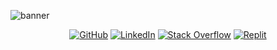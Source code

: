 ![banner](https://user-images.githubusercontent.com/39318103/163634450-03dab6d8-f87a-4fde-8c98-02e46b188ce9.png)




<p align="center">
    <a href="https://github.com/erikjearl" target="_blank"><img alt="GitHub" src="https://img.shields.io/badge/-erikjearl-181717?style=flat-square&logo=GitHub&logoColor=white"></a>
    <a href="https://www.linkedin.com/in/erikjearl" target="_blank"><img alt="LinkedIn" src="https://img.shields.io/badge/-LinkedIn-0077B5?style=flat-square&logo=Linkedin&logoColor=white"></a>
    <a href="https://stackoverflow.com/users/14120333/erik" target="_blank"><img alt="Stack Overflow" src="https://img.shields.io/badge/-Stack%20Overflow-FE7A16?style=flat-square&logo=Stack-Overflow&logoColor=white"></a>
    <a href="https://replit.com/@erikjearl" target="_blank"><img alt="Replit" src="https://img.shields.io/badge/Repl.it-%230D101E.svg?logo=replit&logoColor=white"></a>
    <a href="https://leetcode.com/erikjearl/: target=_blank"><img alt"LeetCode" src="https://img.shields.io/badge/LeetCode-000000?style=for-the-badge&logo=LeetCode&logoColor=#d16c06></a>
</p>

<!--
**erikjearl/erikjearl** is a ✨ _special_ ✨ repository because its `README.md` (this file) appears on your GitHub profile.

Here are some ideas to get you started:

- 🔭 I’m currently working on ...
- 🌱 I’m currently learning ...
- 👯 I’m looking to collaborate on ...
- 🤔 I’m looking for help with ...
- 💬 Ask me about ...
- 📫 How to reach me: ...
- 😄 Pronouns: ...
- ⚡ Fun fact: ...
-->

